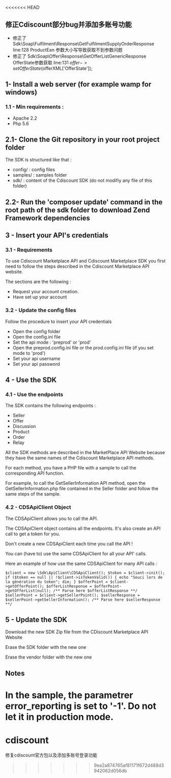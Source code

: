 <<<<<<< HEAD
## 修正Cdiscount部分bug并添加多账号功能
* 修正了 Sdk\Soap\Fulfilment\Response\GetFulfilmentSupplyOrderResponse line:128 ProductEan 参数大小写导致获取不到参数问题
* 修正了 Sdk\Soap\Offer\Response\GetOfferListGenericResponse OfferState参数获取  line:131 $offer->setOfferState($offerXML['OfferState']);
## 1- Install a web server (for example wamp for windows)

### 1.1 - Min requirements :

*   Apache 2.2
*   Php 5.6

## 2.1- Clone the Git repository in your root project folder

The SDK is structured like that :

*   config/ : config files
*   samples/ : samples folder
*   sdk/ : content of the Cdiscount SDK (do not modifiy any file of this folder)

## 2.2- Run the 'composer update' command in the root path of the sdk folder to download Zend Framework dependencies

## 3 - Insert your API's credentials

### 3.1 - Requirements

To use Cdiscount Marketplace API and Cdiscount Marketplace SDK you first need to follow the steps described in the Cdiscount Marketplace API website.

The sections are the following :

*   Request your account creation.
*   Have set up your account

### 3.2 - Update the config files

Follow the procedure to insert your API credentials

*   Open the config folder
*   Open the config.ini file
*   Set the api mode : 'preprod' or 'prod'
*   Open the preprod.config.ini file or the prod.config.ini file (if you set mode to 'prod')
*   Set your api username
*   Set your api password

## 4 - Use the SDK

### 4.1 - Use the endpoints

The SDK contains the following endpoints :

*   Seller
*   Offer
*   Discussion
*   Product
*   Order
*   Relay

All the SDK methods are described in the MarketPlace API Website because they have the same names of the Cdiscount Marketplace API methods.

For each method, you have a PHP file with a sample to call the corresponding API function.

For example, to call the GetSellerInformation API method, open the GetSellerInformation.php file contained in the Seller folder and follow the same steps of the sample.

### 4.2 - CDSApiClient Object

The CDSApiClient allows you to call the API.

The CDSApiClient object contains all the endpoints. It's also create an API call to get a token for you.

Don't create a new CDSApiClient each time you call the API !

You can (have to) use the same CDSApiClient for all your API' calls.

Here an example of how use the same CDSApiClient for many API calls :

`$client = new \Sdk\ApiClient\CDSApiClient();
$token = $client->init(); 
if ($token == null || !$client->isTokenValid()) {
	echo "Souci lors de la génération du token";
	die;
}
$offerPoint = $client->getOfferPoint();
$offerListResponse = $offerPoint->getOfferList(null); /** Parse here $offerListResponse **/
$sellerPoint = $client->getSellerPoint();
$sellerResponse = $sellerPoint->getSellerInformation(); /** Parse here $sellerResponse **/`


## 5 - Update the SDK
Download the new SDK Zip file from the CDiscount Marketplace API Website

Erase the SDK folder with the new one

Erase the vendor folder with the new one

## Notes
In the sample, the parametrer error_reporting is set to '-1'. Do not let it in production mode.
=======
# cdiscount
修复cdiscount官方包以及添加多账号登录功能
>>>>>>> 9ea2a874765af81171f672d488d3942062d056db
